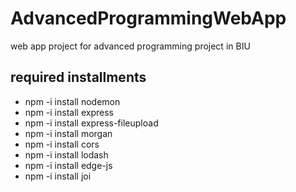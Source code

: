 # AdvancedProgrammingWebApp

web app project for advanced programming project in BIU

## required installments

- npm -i install nodemon
- npm -i install express
- npm -i install express-fileupload
- npm -i install morgan
- npm -i install cors
- npm -i install lodash
- npm -i install edge-js
- npm -i install joi
